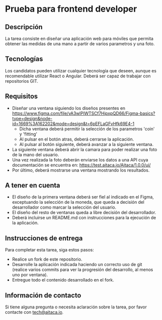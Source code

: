 # Prueba para frontend developer
## Descripción
La tarea consiste en diseñar una aplicación web para móviles que permita obtener las medidas de una mano a partir de varios parametros y una foto.

## Tecnologías
Los candidatos pueden utilizar cualquier tecnología que deseen, aunque es recomendable utilizar React o Angular.
Deberá ser capaz de trabajar con repositorios GIT.

## Requisitos
- Diseñar una ventana siguiendo los diseños presentes en https://www.figma.com/file/vA3wlPIWTSCf7HipxpQD66/Figma-basics?type=design&node-id=1669%3A162202&mode=design&t=6pEFLaGFvHfk69E4-1
  - Dicha ventana deberá permitir la selección de los parametros 'coin' y 'fitting'
  - Al pulsar en el botón atras, deberá cerrarse la aplicación.
  - Al pulsar al botón siguiente, deberá avanzar a la siguiente ventana.
- La siguiente ventana deberá abrir la camara para poder realizar una foto de la mano del usuario.
- Una vez realizada la foto deberán enviarse los datos a una API cuya documentación se encuentra en: https://test.aitaca.io/Aitaca/1.0.0/ui/
- Por último, deberá mostrarse una ventana mostrando los resultados.
## A tener en cuenta
- El diseño de la primera ventana deberá ser fiel al indicado en el Figma, exceptuando la selección de la moneda, que queda a decisión del desarrollador como marcar la selección del usuario.
- El diseño del resto de ventanas queda a libre decisión del desarrollador.
- Deberá incluirse un README.md con instrucciones para la ejecución de la aplicación.
## Instrucciones de entrega
Para completar esta tarea, siga estos pasos:

- Realice un fork de este repositorio.
- Desarrolle la aplicación indicada haciendo un correcto uso de git (realice varios commits para ver la progresión del desarrollo, al menos uno por ventana).
- Entregue todo el contenido desarrollado en el fork.

## Información de contacto
Si tiene alguna pregunta o necesita aclaración sobre la tarea, por favor contacte con tech@aitaca.io.
